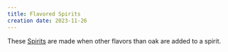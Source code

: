 ```yaml
---
title: Flavored Spirits
creation date: 2023-11-26
---
```


These [Spirits](Areas/bartending/Spirits/Spirit.md) are made when other flavors than oak are added to a spirit. 